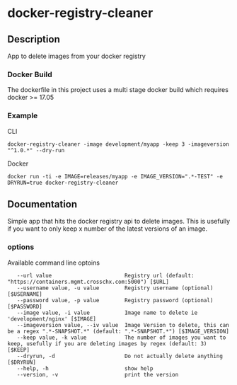 
# docker-registry-cleaner

## Description  
App to delete images from your docker registry 

### Docker Build
The dockerfile in this project uses a multi stage docker build which requires docker >= 17.05 


### Example  
CLI  
```
docker-registry-cleaner -image development/myapp -keep 3 -imageversion "^1.0.*" --dry-run
```

Docker
```
docker run -ti -e IMAGE=releases/myapp -e IMAGE_VERSION=".*-TEST" -e DRYRUN=true docker-registry-cleaner
```

## Documentation
Simple app that hits the docker registry api to delete images.  This is usefully if you want to only keep x number of the latest versions of an image.

### options
Available command line optoins  

```
   --url value                       Registry url (default: "https://containers.mgmt.crosschx.com:5000") [$URL]
   --username value, -u value        Registry username (optional) [$USERNAME]
   --password value, -p value        Registry password (optional) [$PASSWORD]
   --image value, -i value           Image name to delete ie 'development/nginx' [$IMAGE]
   --imageversion value, --iv value  Image Version to delete, this can be a regex ".*-SNAPSHOT.*" (default: ".*-SNAPSHOT.*") [$IMAGE_VERSION]
   --keep value, -k value            The number of images you want to keep, usefully if you are deleting images by regex (default: 3) [$KEEP]
   --dryrun, -d                      Do not actually delete anything [$DRYRUN]
   --help, -h                        show help
   --version, -v                     print the version
```
